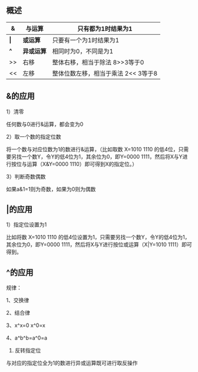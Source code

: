 ## 概述

| &      | **与运算**   | **只有都为1时结果为1**              |
| ------ | ------------ | ----------------------------------- |
| **\|** | **或运算**   | 只要有一个为1时结果为1              |
| **^**  | **异或运算** | 相同时为0，不同是为1                |
| >>     | 右移         | 整体右移，相当于除法  8>>3等于0     |
| <<     | 左移         | 整体位数左移，相当于乘法 2<< 3等于8 |

## 	&的应用

1）清零

任何数与0进行&运算，都会变为0

2）取一个数的指定位数

将一个数与对应位数为1的数进行&运算，（比如取数 X=1010 1110 的低4位，只需要另找一个数Y，令Y的低4位为1，其余位为0，即Y=0000 1111，然后将X与Y进行按位与运算（X&Y=0000 1110）即可得到X的指定位。）

3）判断奇数偶数

如果a&1=1则为奇数，如果为0则为偶数

## |的应用

1）指定位设置为1

比如将数 X=1010 1110 的低4位设置为1，只需要另找一个数Y，令Y的低4位为1，其余位为0，即Y=0000 1111，然后将X与Y进行按位或运算（X|Y=1010 1111）即可得到。

## ^的应用

规律：

1、交换律

2、结合律

3、x^x=0  x^0=x

4、a^b^b=a^0=a

1) 反转指定位

与对应的指定位全为1的数进行异或运算既可进行取反操作

